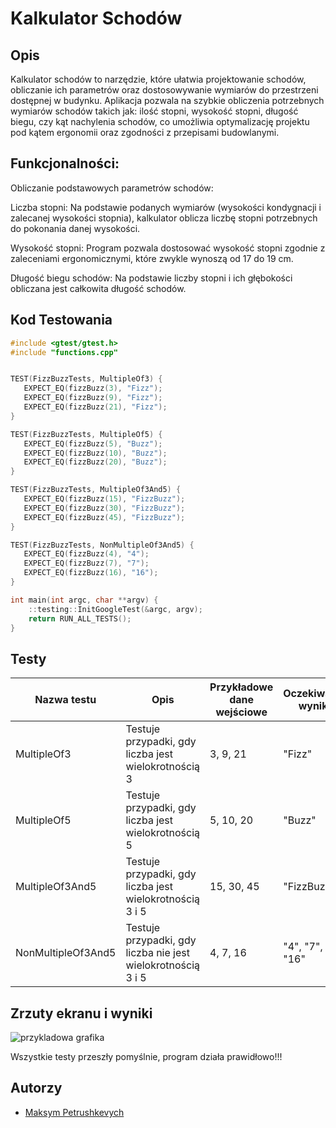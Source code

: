 # Kalkulator Schodów

## Opis

Kalkulator schodów to narzędzie, które ułatwia projektowanie schodów, obliczanie ich parametrów oraz dostosowywanie wymiarów do przestrzeni dostępnej w budynku. Aplikacja pozwala na szybkie obliczenia potrzebnych wymiarów schodów takich jak: ilość stopni, wysokość stopni, długość biegu, czy kąt nachylenia schodów, co umożliwia optymalizację projektu pod kątem ergonomii oraz zgodności z przepisami budowlanymi.

## Funkcjonalności:
Obliczanie podstawowych parametrów schodów:

Liczba stopni: Na podstawie podanych wymiarów (wysokości kondygnacji i zalecanej wysokości stopnia), kalkulator oblicza liczbę stopni potrzebnych do pokonania danej wysokości.

Wysokość stopni: Program pozwala dostosować wysokość stopni zgodnie z zaleceniami ergonomicznymi, które zwykle wynoszą od 17 do 19 cm.

Długość biegu schodów: Na podstawie liczby stopni i ich głębokości obliczana jest całkowita długość schodów.



## Kod Testowania
```cpp 
#include <gtest/gtest.h>
#include "functions.cpp"


TEST(FizzBuzzTests, MultipleOf3) {
   EXPECT_EQ(fizzBuzz(3), "Fizz");
   EXPECT_EQ(fizzBuzz(9), "Fizz");
   EXPECT_EQ(fizzBuzz(21), "Fizz");
}

TEST(FizzBuzzTests, MultipleOf5) {
   EXPECT_EQ(fizzBuzz(5), "Buzz");
   EXPECT_EQ(fizzBuzz(10), "Buzz");
   EXPECT_EQ(fizzBuzz(20), "Buzz");
}

TEST(FizzBuzzTests, MultipleOf3And5) {
   EXPECT_EQ(fizzBuzz(15), "FizzBuzz");
   EXPECT_EQ(fizzBuzz(30), "FizzBuzz");
   EXPECT_EQ(fizzBuzz(45), "FizzBuzz");
}

TEST(FizzBuzzTests, NonMultipleOf3And5) {
   EXPECT_EQ(fizzBuzz(4), "4");
   EXPECT_EQ(fizzBuzz(7), "7");
   EXPECT_EQ(fizzBuzz(16), "16");
}

int main(int argc, char **argv) {
    ::testing::InitGoogleTest(&argc, argv);
    return RUN_ALL_TESTS();
}

```


## Testy
| Nazwa testu | Opis | Przykładowe dane wejściowe | Oczekiwany wynik |
|--------------------|--------------------|---------------------|---------------------|
| MultipleOf3 | Testuje przypadki, gdy liczba jest wielokrotnością 3 | 3, 9, 21 | "Fizz" |
| MultipleOf5 | Testuje przypadki, gdy liczba jest wielokrotnością 5 | 5, 10, 20 | "Buzz" |
| MultipleOf3And5 | Testuje przypadki, gdy liczba jest wielokrotnością 3 i 5 | 15, 30, 45 | "FizzBuzz" |
| NonMultipleOf3And5 | Testuje przypadki, gdy liczba nie jest wielokrotnością 3 i 5 | 4, 7, 16 | "4", "7", "16" |



## Zrzuty ekranu i wyniki

![przykladowa grafika](testy.png)

Wszystkie testy przeszły pomyślnie, program działa prawidłowo!!!

## Autorzy

- [Maksym Petrushkevych](https://github.com/meeq11)
